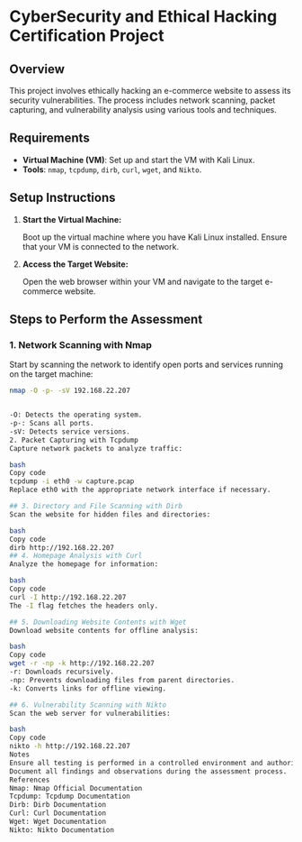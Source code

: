 # CyberSecurity and Ethical Hacking Certification Project

## Overview

This project involves ethically hacking an e-commerce website to assess its security vulnerabilities. The process includes network scanning, packet capturing, and vulnerability analysis using various tools and techniques.

## Requirements

- **Virtual Machine (VM)**: Set up and start the VM with Kali Linux.
- **Tools**: `nmap`, `tcpdump`, `dirb`, `curl`, `wget`, and `Nikto`.

## Setup Instructions

1. **Start the Virtual Machine:**

   Boot up the virtual machine where you have Kali Linux installed. Ensure that your VM is connected to the network.

2. **Access the Target Website:**

   Open the web browser within your VM and navigate to the target e-commerce website.

## Steps to Perform the Assessment

### 1. Network Scanning with Nmap

Start by scanning the network to identify open ports and services running on the target machine:

```bash
nmap -O -p- -sV 192.168.22.207


-O: Detects the operating system.
-p-: Scans all ports.
-sV: Detects service versions.
2. Packet Capturing with Tcpdump
Capture network packets to analyze traffic:

bash
Copy code
tcpdump -i eth0 -w capture.pcap
Replace eth0 with the appropriate network interface if necessary.

## 3. Directory and File Scanning with Dirb
Scan the website for hidden files and directories:

bash
Copy code
dirb http://192.168.22.207
## 4. Homepage Analysis with Curl
Analyze the homepage for information:

bash
Copy code
curl -I http://192.168.22.207
The -I flag fetches the headers only.

## 5. Downloading Website Contents with Wget
Download website contents for offline analysis:

bash
Copy code
wget -r -np -k http://192.168.22.207
-r: Downloads recursively.
-np: Prevents downloading files from parent directories.
-k: Converts links for offline viewing.

## 6. Vulnerability Scanning with Nikto
Scan the web server for vulnerabilities:

bash
Copy code
nikto -h http://192.168.22.207
Notes
Ensure all testing is performed in a controlled environment and authorized by the appropriate parties.
Document all findings and observations during the assessment process.
References
Nmap: Nmap Official Documentation
Tcpdump: Tcpdump Documentation
Dirb: Dirb Documentation
Curl: Curl Documentation
Wget: Wget Documentation
Nikto: Nikto Documentation
